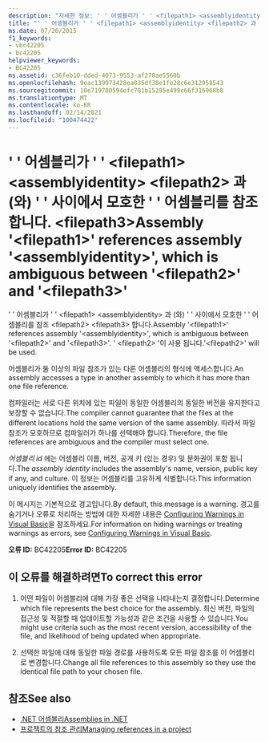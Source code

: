 ```yaml
---
description: "자세한 정보: ' ' 어셈블리가 ' ' <filepath1> <assemblyidentity> <filepath2> 및 ' <filepath3> ' 사이에서 모호한 ' ' 어셈블리를 참조 합니다."
title: "' ' 어셈블리가 ' ' <filepath1> <assemblyidentity> <filepath2> 과 (와) ' ' 사이에서 모호한 ' ' 어셈블리를 참조 합니다. <filepath3>"
ms.date: 07/20/2015
f1_keywords:
- vbc42205
- bc42205
helpviewer_keywords:
- BC42205
ms.assetid: c36feb10-dded-4073-9553-af278ae5560b
ms.openlocfilehash: 9eac139973428ea035df38e1fe28c6e312958543
ms.sourcegitcommit: 10e719780594efc781b15295e499c66f316068b8
ms.translationtype: MT
ms.contentlocale: ko-KR
ms.lasthandoff: 02/14/2021
ms.locfileid: "100474422"
---
```

# <a name="assembly-filepath1-references-assembly-assemblyidentity-which-is-ambiguous-between-filepath2-and-filepath3"></a><span data-ttu-id="89c1c-103">' ' 어셈블리가 ' ' \<filepath1> \<assemblyidentity> \<filepath2> 과 (와) ' ' 사이에서 모호한 ' ' 어셈블리를 참조 합니다. \<filepath3></span><span class="sxs-lookup"><span data-stu-id="89c1c-103">Assembly '\<filepath1>' references assembly '\<assemblyidentity>', which is ambiguous between '\<filepath2>' and '\<filepath3>'</span></span>

<span data-ttu-id="89c1c-104">' ' 어셈블리가 ' ' \<filepath1> \<assemblyidentity> 과 (와) ' ' 사이에서 모호한 ' ' 어셈블리를 참조 \<filepath2> \<filepath3> 합니다.</span><span class="sxs-lookup"><span data-stu-id="89c1c-104">Assembly '\<filepath1>' references assembly '\<assemblyidentity>', which is ambiguous between '\<filepath2>' and '\<filepath3>'.</span></span> <span data-ttu-id="89c1c-105">' \<filepath2> '이 사용 됩니다.</span><span class="sxs-lookup"><span data-stu-id="89c1c-105">'\<filepath2>' will be used.</span></span>  
  
 <span data-ttu-id="89c1c-106">어셈블리가 둘 이상의 파일 참조가 있는 다른 어셈블리의 형식에 액세스합니다.</span><span class="sxs-lookup"><span data-stu-id="89c1c-106">An assembly accesses a type in another assembly to which it has more than one file reference.</span></span>  
  
 <span data-ttu-id="89c1c-107">컴파일러는 서로 다른 위치에 있는 파일이 동일한 어셈블리의 동일한 버전을 유지한다고 보장할 수 없습니다.</span><span class="sxs-lookup"><span data-stu-id="89c1c-107">The compiler cannot guarantee that the files at the different locations hold the same version of the same assembly.</span></span> <span data-ttu-id="89c1c-108">따라서 파일 참조가 모호하므로 컴파일러가 하나를 선택해야 합니다.</span><span class="sxs-lookup"><span data-stu-id="89c1c-108">Therefore, the file references are ambiguous and the compiler must select one.</span></span>  
  
 <span data-ttu-id="89c1c-109">*어셈블리 id* 에는 어셈블리 이름, 버전, 공개 키 (있는 경우) 및 문화권이 포함 됩니다.</span><span class="sxs-lookup"><span data-stu-id="89c1c-109">The *assembly identity* includes the assembly's name, version, public key if any, and culture.</span></span> <span data-ttu-id="89c1c-110">이 정보는 어셈블리를 고유하게 식별합니다.</span><span class="sxs-lookup"><span data-stu-id="89c1c-110">This information uniquely identifies the assembly.</span></span>  
  
 <span data-ttu-id="89c1c-111">이 메시지는 기본적으로 경고입니다.</span><span class="sxs-lookup"><span data-stu-id="89c1c-111">By default, this message is a warning.</span></span> <span data-ttu-id="89c1c-112">경고를 숨기거나 오류로 처리하는 방법에 대한 자세한 내용은 [Configuring Warnings in Visual Basic](/visualstudio/ide/configuring-warnings-in-visual-basic)을 참조하세요.</span><span class="sxs-lookup"><span data-stu-id="89c1c-112">For information on hiding warnings or treating warnings as errors, see [Configuring Warnings in Visual Basic](/visualstudio/ide/configuring-warnings-in-visual-basic).</span></span>  
  
 <span data-ttu-id="89c1c-113">**오류 ID:** BC42205</span><span class="sxs-lookup"><span data-stu-id="89c1c-113">**Error ID:** BC42205</span></span>  
  
## <a name="to-correct-this-error"></a><span data-ttu-id="89c1c-114">이 오류를 해결하려면</span><span class="sxs-lookup"><span data-stu-id="89c1c-114">To correct this error</span></span>  
  
1. <span data-ttu-id="89c1c-115">어떤 파일이 어셈블리에 대해 가장 좋은 선택을 나타내는지 결정합니다.</span><span class="sxs-lookup"><span data-stu-id="89c1c-115">Determine which file represents the best choice for the assembly.</span></span> <span data-ttu-id="89c1c-116">최신 버전, 파일의 접근성 및 적절할 때 업데이트할 가능성과 같은 조건을 사용할 수 있습니다.</span><span class="sxs-lookup"><span data-stu-id="89c1c-116">You might use criteria such as the most recent version, accessibility of the file, and likelihood of being updated when appropriate.</span></span>  
  
2. <span data-ttu-id="89c1c-117">선택한 파일에 대해 동일한 파일 경로를 사용하도록 모든 파일 참조를 이 어셈블리로 변경합니다.</span><span class="sxs-lookup"><span data-stu-id="89c1c-117">Change all file references to this assembly so they use the identical file path to your chosen file.</span></span>  
  
## <a name="see-also"></a><span data-ttu-id="89c1c-118">참조</span><span class="sxs-lookup"><span data-stu-id="89c1c-118">See also</span></span>

- [<span data-ttu-id="89c1c-119">.NET 어셈블리</span><span class="sxs-lookup"><span data-stu-id="89c1c-119">Assemblies in .NET</span></span>](../../standard/assembly/index.md)
- [<span data-ttu-id="89c1c-120">프로젝트의 참조 관리</span><span class="sxs-lookup"><span data-stu-id="89c1c-120">Managing references in a project</span></span>](/visualstudio/ide/managing-references-in-a-project)
